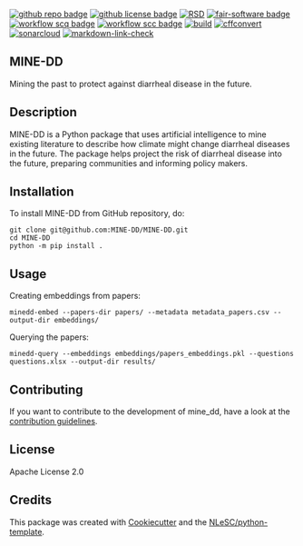 [![github repo badge](https://img.shields.io/badge/github-repo-000.svg?logo=github&labelColor=gray&color=blue)](https://github.com/MINE-DD/mine-dd)
[![github license badge](https://img.shields.io/github/license/MINE-DD/mine-dd)](https://github.com/MINE-DD/mine-dd )
[![RSD](https://img.shields.io/badge/rsd-mine_dd-00a3e3.svg)](https://research-software-directory.org/projects/mine-dd)
[![fair-software badge](https://img.shields.io/badge/fair--software.eu-%E2%97%8F%20%20%E2%97%8F%20%20%E2%97%8F%20%20%E2%97%8F%20%20%E2%97%8B-yellow)](https://fair-software.eu)
[![workflow scq badge](https://sonarcloud.io/api/project_badges/measure?project=MINE-DD_mine-dd&metric=alert_status)](https://sonarcloud.io/dashboard?id=MINE-DD_MINE-DD)
[![workflow scc badge](https://sonarcloud.io/api/project_badges/measure?project=MINE-DD_mine-dd&metric=coverage)](https://sonarcloud.io/dashboard?id=MINE-DD_MINE-DD)
[![build](https://github.com/MINE-DD/mine-dd/actions/workflows/build.yml/badge.svg)](https://github.com/MINE-DD/mine-dd/actions/workflows/build.yml)
[![cffconvert](https://github.com/MINE-DD/mine-dd/actions/workflows/cffconvert.yml/badge.svg)](https://github.com/MINE-DD/mine-dd/actions/workflows/cffconvert.yml)
[![sonarcloud](https://github.com/MINE-DD/mine-dd/actions/workflows/sonarcloud.yml/badge.svg)](https://github.com/MINE-DD/mine-dd/actions/workflows/sonarcloud.yml)
[![markdown-link-check](https://github.com/MINE-DD/mine-dd/actions/workflows/markdown-link-check.yml/badge.svg)](https://github.com/MINE-DD/mine-dd/actions/workflows/markdown-link-check.yml)

## MINE-DD

Mining the past to protect against diarrheal disease in the future.

## Description

MINE-DD is a Python package that uses artificial intelligence to mine existing literature to describe how climate might change diarrheal diseases in the future. The package helps project the risk of diarrheal disease into the future, preparing communities and informing policy makers.

## Installation

To install MINE-DD from GitHub repository, do:

```console
git clone git@github.com:MINE-DD/MINE-DD.git
cd MINE-DD
python -m pip install .
```

## Usage

Creating embeddings from papers:

```console
minedd-embed --papers-dir papers/ --metadata metadata_papers.csv --output-dir embeddings/
```

Querying the papers:

```console
minedd-query --embeddings embeddings/papers_embeddings.pkl --questions questions.xlsx --output-dir results/
```

## Contributing

If you want to contribute to the development of mine_dd,
have a look at the [contribution guidelines](CONTRIBUTING.md).

## License
Apache License 2.0

## Credits

This package was created with [Cookiecutter](https://github.com/audreyr/cookiecutter) and the [NLeSC/python-template](https://github.com/NLeSC/python-template).
